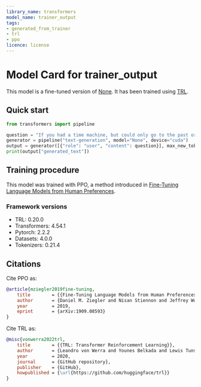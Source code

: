 ```yaml
---
library_name: transformers
model_name: trainer_output
tags:
- generated_from_trainer
- trl
- ppo
licence: license
---
```


# Model Card for trainer_output

This model is a fine-tuned version of [None](https://huggingface.co/None).
It has been trained using [TRL](https://github.com/huggingface/trl).

## Quick start

```python
from transformers import pipeline

question = "If you had a time machine, but could only go to the past or the future once and never return, which would you choose and why?"
generator = pipeline("text-generation", model="None", device="cuda")
output = generator([{"role": "user", "content": question}], max_new_tokens=128, return_full_text=False)[0]
print(output["generated_text"])
```

## Training procedure

 


This model was trained with PPO, a method introduced in [Fine-Tuning Language Models from Human Preferences](https://huggingface.co/papers/1909.08593).

### Framework versions

- TRL: 0.20.0
- Transformers: 4.54.1
- Pytorch: 2.2.2
- Datasets: 4.0.0
- Tokenizers: 0.21.4

## Citations

Cite PPO as:

```bibtex
@article{mziegler2019fine-tuning,
    title        = {{Fine-Tuning Language Models from Human Preferences}},
    author       = {Daniel M. Ziegler and Nisan Stiennon and Jeffrey Wu and Tom B. Brown and Alec Radford and Dario Amodei and Paul F. Christiano and Geoffrey Irving},
    year         = 2019,
    eprint       = {arXiv:1909.08593}
}
```

Cite TRL as:
    
```bibtex
@misc{vonwerra2022trl,
	title        = {{TRL: Transformer Reinforcement Learning}},
	author       = {Leandro von Werra and Younes Belkada and Lewis Tunstall and Edward Beeching and Tristan Thrush and Nathan Lambert and Shengyi Huang and Kashif Rasul and Quentin Gallou{\'e}dec},
	year         = 2020,
	journal      = {GitHub repository},
	publisher    = {GitHub},
	howpublished = {\url{https://github.com/huggingface/trl}}
}
```